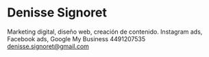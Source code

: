 # Denisse Signoret
Marketing digital, diseño web, creación de contenido.
Instagram ads, Facebook ads, 
Google My Business
4491207535
denisse.signoret@gmail.com
